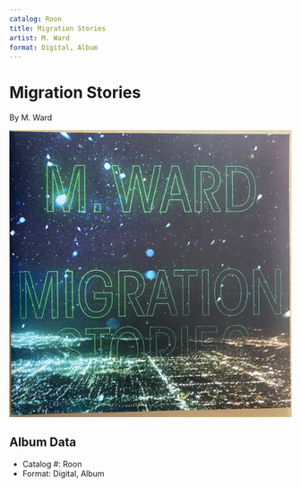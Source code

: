 ```yaml
---
catalog: Roon
title: Migration Stories
artist: M. Ward
format: Digital, Album
---
```


# Migration Stories

By M. Ward

![](../../assets/albumcovers/M_Ward-Migration_Stories.png)

## Album Data

- Catalog #: Roon
- Format: Digital, Album

